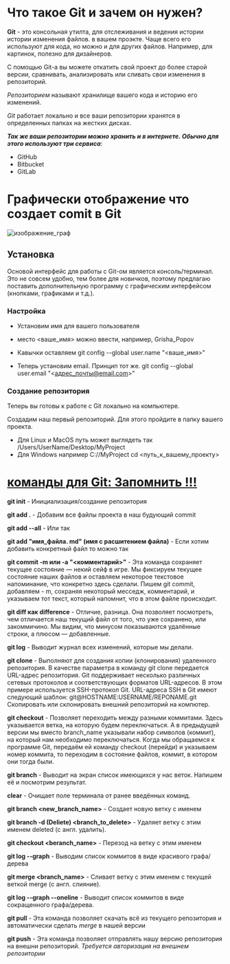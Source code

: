 # Что такое Git и зачем он нужен?
**Git** - это консольная утилта, для отслеживания и ведения истории истории изменения файлов. в вашем проэкте. Чаще всего его используют для кода, но можно и для других файлов. Например, для картинок, полезно для дизайнеров.

С помощью Git-a вы можете откатить свой проект до более старой версии, сравнивать, анализировать или сливать свои изменения в репозиторий.
 
 *Репозиторием* называют хранилище вашего кода и историю его изменений.  
 
 _Git_ работает локально и все ваши репозитории хранятся в определенных папках на жестких дисках. 

 ***Так же ваши репозитории можно хранить и в интернете. Обычно для этого используют три сервиса***:

* GitHub
* Bitbucket
* GitLab

# Графически отображение что создает comit в Git

![изображение_граф](Graf_commit.jpg) 


## Установка ##
Основой интерфейс для работы с Git-ом является консоль/терминал. Это не совсем удобно, тем более для новичков, поэтому предлагаю поставить дополнительную программу с графическим интерфейсом (кнопками, графиками и т.д.).

### Настройка ###

* Установим имя для вашего пользователя
* место <ваше_имя> можно ввести, например, Grisha_Popov
* Кавычки оставляем
git config --global user.name "<ваше_имя>"

* Теперь установим email. Принцип тот же.
git config --global user.email "<адрес_почты@email.com>"


### Создание репозитория ###

Теперь вы готовы к работе с Git локально на компьютере.

Создадим наш первый репозиторий. Для этого пройдите в папку вашего проекта.

* Для Linux и MacOS путь может выглядеть так /Users/UserName/Desktop/MyProject
* Для Windows например С://MyProject
cd <путь_к_вашему_проекту>

# <u> команды для Git: Запомнить !!!</u> 

**git init**   - Инициализация/создание репозитория

**git add .** - Добавим все файлы проекта в наш будующий commit

**git add --all** - Или так

**git add "имя_файла. md" (имя c расшитением файла)** - Если хотим добавить конкретный файл то можно так

**git commit -m или -а "<комментарий>"** - Эта команда сохраняет текущее состояние —
некий сейф в игре. Мы фиксируем текущее состояние наших файлов и оставляем некоторое
текстовое напоминание, что конкретно здесь сделали. Пишем git commit, добавляем - m,
сохраняя некоторый месседж, комментарий, и указываем тот текст, который напомнит, что в
этом файле происходит.

**git diff как difference** - Отличие, разница. Она позволяет
посмотреть, чем отличается наш текущий файл от того, что уже сохранено, или закоммичино.
Мы видим, что минусом показываются удалённые строки, а плюсом — добавленные.

**git log** - Выводит журнал всех изменений, которые мы делали.

**git clone** -  Выполняют для создания копии (клонирования) удаленного репозитория. В качестве параметра в команду git clone передается URL-адрес репозитория. Git поддерживает несколько различных сетевых протоколов и соответствующих форматов URL-адресов. В этом примере используется SSH-протокол Git. URL-адреса SSH в Git имеют следующий шаблон: git@HOSTNAME:USERNAME/REPONAME.git
Скопировать или склонировать внешний репозиторий на компютер.

**git checkout**  - Позволяет переходить между разными коммитами.
 Здесь указывается ветка, на которую
будем переключаться. А в предыдущей версии мы вместо
branch_name указывали набор символов (коммит), на который нам необходимо
переключаться. Когда мы обращаемся к программе Git, передаём ей команду checkout
(перейди) и указываем номер коммита, то переходим в состояние файлов, коммит, в котором
они тогда были.

**git branch** - Выводит на экран список
имеющихся у нас веток. Напишем её и посмотрим результат.

**clear** - Очищает поле
терминала от ранее введённых команд.
 
 **git branch <new_branch_name>** - Cоздает новую ветку с именем 
  
  **git branch -d (Deliete) <branch_to_delete>**  - Удаляет ветку с этим именем deleted (с англ. удалить).

  **git checkout <beranch_name>** - Перезод на ветку с этим именем

  **git log --graph** - Выводим список коммитов в виде красивого графа/дерева 

  **git merge <branch_name>** - Cливает ветку с этим именем с текущей веткой merge (с англ. слияние).

  **git log --graph --oneline** - Выводит список коммитов в виде сокращенного графа/дерева.

**git pull** - Эта команда позволяет скачать всё из текущего репозитория и автоматически сделать *merge* в нашей версии

**git push** - Эта команда позволяет отправлять нашу версию репозитория на внешни репозиторий. *Требуется авторизация на внешнем репозитории*  